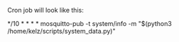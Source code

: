 Cron job will look like this:

*/10 * * * * mosquitto-pub -t system/info -m "$(python3 /home/kelz/scripts/system_data.py)"
